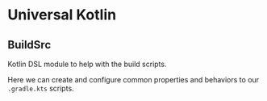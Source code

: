 # Universal Kotlin

## BuildSrc

Kotlin DSL module to help with the build scripts.

Here we can create and configure common properties and behaviors to our `.gradle.kts` scripts.
